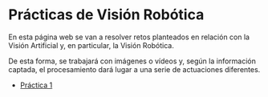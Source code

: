 # Prácticas de Visión Robótica

En esta página web se van a resolver retos planteados en relación con la Visión Artificial y, en particular, la Visión Robótica.

De esta forma, se trabajará con imágenes o vídeos y, según la información captada, el procesamiento dará lugar a una serie de actuaciones diferentes.

- [Práctica 1](practica1.md)
